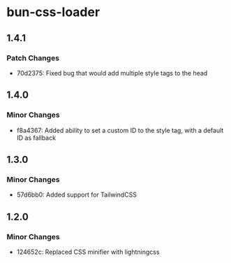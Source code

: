 # bun-css-loader

## 1.4.1

### Patch Changes

-   70d2375: Fixed bug that would add multiple style tags to the head

## 1.4.0

### Minor Changes

-   f8a4367: Added ability to set a custom ID to the style tag, with a default ID as fallback

## 1.3.0

### Minor Changes

-   57d6bb0: Added support for TailwindCSS

## 1.2.0

### Minor Changes

-   124652c: Replaced CSS minifier with lightningcss
